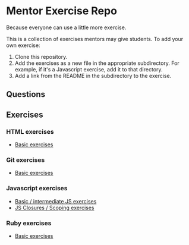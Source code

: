 # Mentor Exercise Repo

Because everyone can use a little more exercise.

This is a collection of exercises mentors may give students. To add your own exercise:

1. Clone this repository.
2. Add the exercises as a new file in the appropriate subdirectory. For example, if it's a Javascript exercise, add it to that directory.
3. Add a link from the README in the subdirectory to the exercise.

## Questions


## Exercises

### HTML exercises
 - [Basic exercises](https://github.com/Bloc/mentor-exercises/blob/master/exercises/html/basic-exercises.md)

### Git exercises
 - [Basic exercises ](https://github.com/Bloc/mentor-exercises/blob/master/exercises/git/basic-exercises.md)

### Javascript exercises
 - [Basic / intermediate JS exercises ](https://github.com/Bloc/mentor-exercises/blob/master/exercises/javascript/basic-intermediate-exercises.md)
 - [JS Closures / Scoping exercises ](https://github.com/Bloc/mentor-exercises/blob/master/exercises/javascript/closure-scoping-exercises.md)

### Ruby exercises
 - [Basic exercises ](https://github.com/Bloc/mentor-exercises/blob/master/exercises/ruby/basic-exercises.md)


